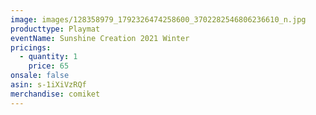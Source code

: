 ```yaml
---
image: images/128358979_1792326474258600_3702282546806236610_n.jpg
producttype: Playmat
eventName: Sunshine Creation 2021 Winter
pricings:
  - quantity: 1
    price: 65
onsale: false
asin: s-1iXiVzRQf
merchandise: comiket
---
```

